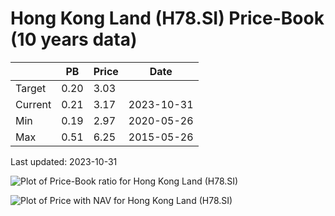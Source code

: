 # Hong Kong Land (H78.SI) Price-Book (10 years data)

|     | PB   | Price | Date       |
|-----|------|-------|------------|
| Target | 0.20 | 3.03  |  |
| Current | 0.21 | 3.17  | 2023-10-31 |
| Min | 0.19 | 2.97  | 2020-05-26 |
| Max | 0.51 | 6.25  | 2015-05-26 |

Last updated: 2023-10-31

![Plot of Price-Book ratio for Hong Kong Land (H78.SI)](H78_pb_10.png)

![Plot of Price with NAV for Hong Kong Land (H78.SI)](H78_price_nav_10.png)
